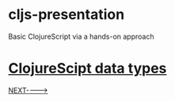 # cljs-presentation
Basic ClojureScript via a hands-on approach

# [ClojureScipt data types](https://github.com/wallclockbuilder/cljs-presentation/blob/master/10_maps/10_maps.cljs)

[NEXT---->](https://github.com/wallclockbuilder/cljs-presentation)
